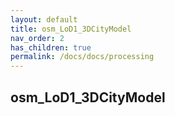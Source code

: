 ```yaml
---
layout: default
title: osm_LoD1_3DCityModel
nav_order: 2
has_children: true
permalink: /docs/docs/processing
---
```


## osm_LoD1_3DCityModel
<!-- {: .no_toc }

 ## Table of contents
{: .no_toc .text-delta }

1. TOC
{:toc} 

--- -->
